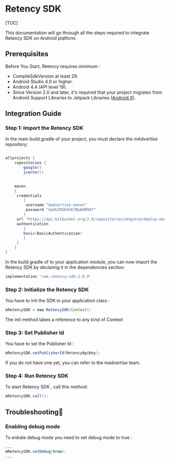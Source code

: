 # Retency SDK

[TOC]

This documentation will go through all the steps required to integrate Retency SDK on Android platform.


## Prerequisites

Before You Start, Retency requires minimum : 

- CompileSdkVersion at least 29.
- Android Studio 4.0 or higher.
- Android 4.4 (API level 19).
- Since Version 2.0 and later, it's required that your project migrates from Android Support Libraries to Jetpack Libraries ([Android X]).

## Integration Guide

### Step 1: Import the Retency SDK

In the main build.gradle of your project, you must declare the mAdvertise repository: 


```groovy

allprojects {
	repositories {
		google()
		jcenter()
		

    maven 
    {
     credentials 
        {
         username "madvertise-maven"
         password "GpdGZ9GE9SK7ByWdM987"
        } 
     url "https://api.bitbucket.org/2.0/repositories/mngcorp/deploy-maven-bluestack/src/master"
     authentication 
     	{
        basic(BasicAuthentication)
    	}
     }
	}
}
```

In the build.gradle of to your application module, you can now import the Retency SDK by declaring it in the dependencies section:

```groovy
implementation 'com.retency:sdk:2.0.0'
```

### Step 2: Initialize the Retency SDK


You have to init the SDK in your application class :

```java
mRetencySDK = new RetencySDK(Context);
```

The init method takes a reference to any kind of Context

### Step 3: Set Publisher Id 

You have to set the Publisher Id :

```java
mRetencySDK.setPublisherId(RetencyApiKey);
```
If you do not have one yet, you can refer to the madvertise team.

### Step 4: Run Retency SDK

To start Retency SDK , call this method:

```java
mRetencySDK.call();
```


## Troubleshooting

### Enabling debug mode
To enbale debug mode you need to set debug mode to true :

```java
...
mRetencySDK.setDebug(true);
...

```

[Android X]:https://developer.android.com/jetpack/androidx/migrate